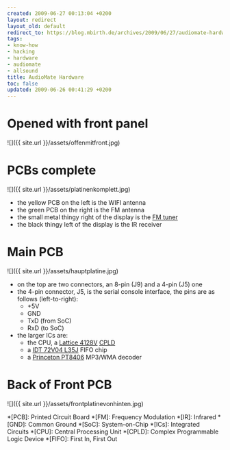 ```yaml
---
created: 2009-06-27 00:13:04 +0200
layout: redirect
layout_old: default
redirect_to: https://blog.mbirth.de/archives/2009/06/27/audiomate-hardware.html
tags:
- know-how
- hacking
- hardware
- audiomate
- allsound
title: AudioMate Hardware
toc: false
updated: 2009-06-26 00:41:29 +0200
---
```


Opened with front panel
=======================

![]({{ site.url }}/assets/offenmitfront.jpg)


PCBs complete
=============

![]({{ site.url }}/assets/platinenkomplett.jpg)

* the yellow PCB on the left is the WIFI antenna
* the green PCB on the right is the FM antenna
* the small metal thingy right of the display is the [FM tuner](http://www.germes-online.com/catalog/80/383/page3/199471/fm_tuner.html)
* the black thingy left of the display is the IR receiver


Main PCB
========

![]({{ site.url }}/assets/hauptplatine.jpg)

* on the top are two connectors, an 8-pin (J9) and a 4-pin (J5) one
* the 4-pin connector, J5, is the serial console interface, the pins are as follows (left-to-right):
    * +5V
    * GND
    * TxD (from SoC)
    * RxD (to SoC)
* the larger ICs are:
    * the CPU, a [Lattice 4128V](http://www.latticesemi.com/products/cpldspld/ispmach4000bcv.cfm) [CPLD](http://en.wikipedia.org/wiki/CPLD)
    * a [IDT 72V04 L35J](http://www.idt.com/?partId=72V04L35J) FIFO chip
    * a [Princeton PT8406](http://www.princeton.com.tw/temp/products.asp?product_level2_id=42) MP3/WMA decoder


Back of Front PCB
=================

![]({{ site.url }}/assets/frontplatinevonhinten.jpg)


*[PCB]: Printed Circuit Board
*[FM]: Frequency Modulation
*[IR]: Infrared
*[GND]: Common Ground
*[SoC]: System-on-Chip
*[ICs]: Integrated Circuits
*[CPU]: Central Processing Unit
*[CPLD]: Complex Programmable Logic Device
*[FIFO]: First In, First Out